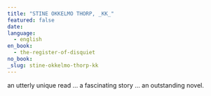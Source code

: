 ```yaml
---
title: "STINE OKKELMO THORP, _KK_"
featured: false
date:
language:
  - english
en_book:
  - the-register-of-disquiet
no_book:
_slug: stine-okkelmo-thorp-kk
---
```


an utterly unique read … a fascinating story … an outstanding novel.

